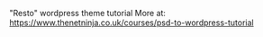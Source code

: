 "Resto" wordpress theme tutorial
More at: https://www.thenetninja.co.uk/courses/psd-to-wordpress-tutorial
